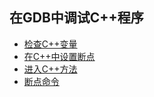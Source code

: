 ## 在GDB中调试C++程序

- [检查C++变量](inspecting_variables)
- [在C++中设置断点](setting_breakpoints)
- [进入C++方法](stepping_in_cxx_methods)
- [断点命令](breakpoint_commands)

